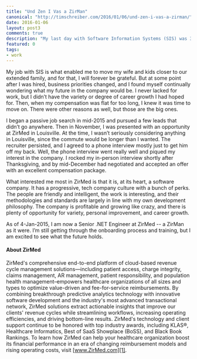 ```yaml
--- 
title: "Und Zen I Vas a ZirMan"
canonical: "http://timschreiber.com/2016/01/06/und-zen-i-vas-a-zirman/"
date: 2016-01-06
layout: post3
comments: true
description: "My last day with Software Information Systems (SIS) was 31-Dec-2015. It was a big decision for me, and a number of factors went into it."
featured: 0
tags:
- work
---
```


My job with SIS is what enabled me to move my wife and kids closer to our extended family, and for that, I will forever be grateful. But at some point after I was hired, business priorities changed, and I found myself continually wondering what my future in the company would be. I never lacked for work, but I didn’t have the variety or degree of career growth I had hoped for. Then, when my compensation was flat for too long, I knew it was time to move on. There were other reasons as well, but those are the big ones.

I began a passive job search in mid-2015 and pursued a few leads that didn’t go anywhere. Then in November, I was presented with an opportunity at ZirMed in Louisville. At the time, I wasn’t seriously considering anything in Louisville, since the commute would be longer than I wanted. The recruiter persisted, and I agreed to a phone interview mostly just to get him off my back. Well, the phone interview went really well and piqued my interest in the company. I rocked my in-person interview shortly after Thanksgiving, and by mid-December had negotiated and accepted an offer with an excellent compensation package.

What interested me most in ZirMed is that it is, at its heart, a software company. It has a progressive, tech company culture with a bunch of perks. The people are friendly and intelligent, the work is interesting, and their methodologies and standards are largely in line with my own development philosophy. The company is profitable and growing like crazy, and there is plenty of opportunity for variety, personal improvement, and career growth.

As of 4-Jan-2015, I am now a Senior .NET Engineer at ZirMed -- a ZirMan as it were. I’m still getting through the onboarding process and training, but I am excited to see what the future holds.

#### About ZirMed

ZirMed's comprehensive end-to-end platform of cloud-based revenue cycle management solutions—including patient access, charge integrity, claims management, AR management, patient responsibility, and population health management–empowers healthcare organizations of all sizes and types to optimize value-driven and fee-for-service reimbursements. By combining breakthrough predictive analytics technology with innovative software development and the industry's most advanced transactional network, ZirMed solutions extract actionable insights that improve our clients' revenue cycles while streamlining workflows, increasing operating efficiencies, and driving bottom-line results. ZirMed's technology and client support continue to be honored with top industry awards, including KLAS&reg;, Healthcare Informatics, Best of SaaS Showplace (BoSS), and Black Book Rankings. To learn how ZirMed can help your healthcare organization boost its financial performance in an era of changing reimbursement models and rising operating costs, visit [www.ZirMed.com][1].

[1]: http://www.zirmed.com
